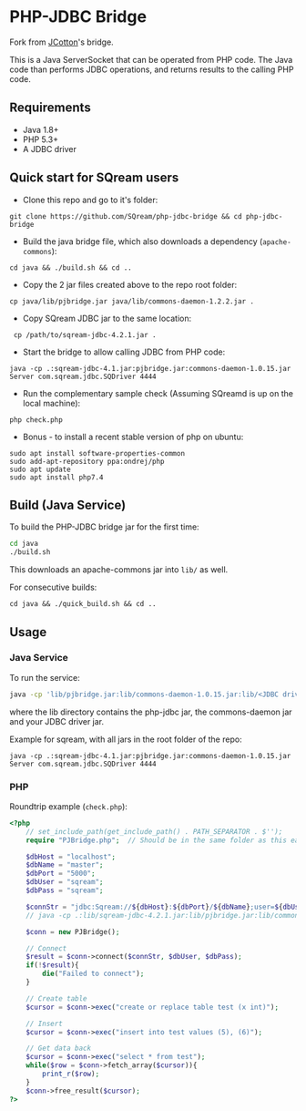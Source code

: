 # PHP-JDBC Bridge

Fork from [JCotton](https://github.com/JCotton1123/php-jdbc-bridge)'s bridge.

This is a Java ServerSocket that can be operated from PHP code. The Java code than performs JDBC operations, and returns results to the calling PHP code.

## Requirements

* Java 1.8+
* PHP 5.3+
* A JDBC driver

## Quick start for SQream users

- Clone this repo and go to it's folder:

`git clone https://github.com/SQream/php-jdbc-bridge && cd php-jdbc-bridge`

- Build the java bridge file, which also downloads a dependency (`apache-commons`):

`cd java && ./build.sh && cd ..`

- Copy the 2 jar files created above to the repo root folder:

` cp java/lib/pjbridge.jar java/lib/commons-daemon-1.2.2.jar . `

- Copy SQream JDBC jar to the same location:

` cp /path/to/sqream-jdbc-4.2.1.jar .`

- Start the bridge to allow calling JDBC from PHP code:

``` java -cp .:sqream-jdbc-4.1.jar:pjbridge.jar:commons-daemon-1.0.15.jar Server com.sqream.jdbc.SQDriver 4444 ```

- Run the complementary sample check (Assuming SQreamd is up on the local machine):

`php check.php`

- Bonus - to install a recent stable version of php on ubuntu:

```
sudo apt install software-properties-common
sudo add-apt-repository ppa:ondrej/php
sudo apt update
sudo apt install php7.4
```



## Build (Java Service)

To build the PHP-JDBC bridge jar for the first time:

```sh
cd java
./build.sh
```

This downloads an apache-commons jar into `lib/` as well.

For consecutive builds:

``` cd java && ./quick_build.sh && cd .. ```


## Usage

### Java Service

To run the service:

```sh 
java -cp 'lib/pjbridge.jar:lib/commons-daemon-1.0.15.jar:lib/<JDBC driver>.jar Server <JDBC driver entry point> 4444
```

where the lib directory contains the php-jdbc jar, the commons-daemon jar and your JDBC driver jar.

Example for sqream, with all jars in the root folder of the repo:

``` java -cp .:sqream-jdbc-4.1.jar:pjbridge.jar:commons-daemon-1.0.15.jar Server com.sqream.jdbc.SQDriver 4444 ```



### PHP

Roundtrip example (`check.php`):

```php
<?php
    // set_include_path(get_include_path() . PATH_SEPARATOR . $'');
    require "PJBridge.php";  // Should be in the same folder as this eample (Originally under php folder)

    $dbHost = "localhost";
    $dbName = "master";
    $dbPort = "5000";
    $dbUser = "sqream";
    $dbPass = "sqream";

    $connStr = "jdbc:Sqream://${dbHost}:${dbPort}/${dbName};user=${dbUser};password=${dbPass}";
    // java -cp .:lib/sqream-jdbc-4.2.1.jar:lib/pjbridge.jar:lib/commons-daemon-1.0.15.jar Server com.sqream.jdbc.SQDriver 5000

    $conn = new PJBridge();

    // Connect
    $result = $conn->connect($connStr, $dbUser, $dbPass);
    if(!$result){
        die("Failed to connect");
    }       

    // Create table
    $cursor = $conn->exec("create or replace table test (x int)");

    // Insert   
    $cursor = $conn->exec("insert into test values (5), (6)");

    // Get data back
    $cursor = $conn->exec("select * from test");
    while($row = $conn->fetch_array($cursor)){
        print_r($row);
    }
    $conn->free_result($cursor);
?>
```
